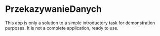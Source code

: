 # PrzekazywanieDanych

This app is only a solution to a simple introductory task for demonstration purposes. It is not a complete application, ready to use.
